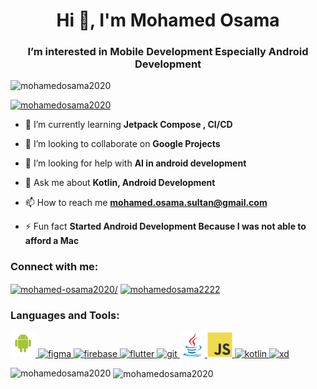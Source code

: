 <h1 align="center">Hi 👋, I'm Mohamed Osama</h1>
<h3 align="center">I’m interested in Mobile Development Especially Android Development</h3>

<p align="left"> <img src="https://komarev.com/ghpvc/?username=mohamedosama2020&label=Profile%20views&color=0e75b6&style=flat" alt="mohamedosama2020" /> </p>

<p align="left"> <a href="https://github.com/ryo-ma/github-profile-trophy"><img src="https://github-profile-trophy.vercel.app/?username=mohamedosama2020" alt="mohamedosama2020" /></a> </p>

- 🌱 I’m currently learning **Jetpack Compose , CI/CD**

- 👯 I’m looking to collaborate on **Google Projects**

- 🤝 I’m looking for help with **AI in android development**

- 💬 Ask me about **Kotlin, Android Development**

- 📫 How to reach me **mohamed.osama.sultan@gmail.com**

- ⚡ Fun fact **Started Android Development Because I was not able to afford a Mac**

<h3 align="left">Connect with me:</h3>
<p align="left">
<a href="https://linkedin.com/in/mohamed-osama2020/" target="blank"><img align="center" src="https://raw.githubusercontent.com/rahuldkjain/github-profile-readme-generator/master/src/images/icons/Social/linked-in-alt.svg" alt="mohamed-osama2020/" height="30" width="40" /></a>
<a href="https://fb.com/mohamedosama2222" target="blank"><img align="center" src="https://raw.githubusercontent.com/rahuldkjain/github-profile-readme-generator/master/src/images/icons/Social/facebook.svg" alt="mohamedosama2222" height="30" width="40" /></a>
</p>

<h3 align="left">Languages and Tools:</h3>
<p align="left"> <a href="https://developer.android.com" target="_blank" rel="noreferrer"> <img src="https://raw.githubusercontent.com/devicons/devicon/master/icons/android/android-original-wordmark.svg" alt="android" width="40" height="40"/> </a> <a href="https://www.figma.com/" target="_blank" rel="noreferrer"> <img src="https://www.vectorlogo.zone/logos/figma/figma-icon.svg" alt="figma" width="40" height="40"/> </a> <a href="https://firebase.google.com/" target="_blank" rel="noreferrer"> <img src="https://www.vectorlogo.zone/logos/firebase/firebase-icon.svg" alt="firebase" width="40" height="40"/> </a> <a href="https://flutter.dev" target="_blank" rel="noreferrer"> <img src="https://www.vectorlogo.zone/logos/flutterio/flutterio-icon.svg" alt="flutter" width="40" height="40"/> </a> <a href="https://git-scm.com/" target="_blank" rel="noreferrer"> <img src="https://www.vectorlogo.zone/logos/git-scm/git-scm-icon.svg" alt="git" width="40" height="40"/> </a> <a href="https://www.java.com" target="_blank" rel="noreferrer"> <img src="https://raw.githubusercontent.com/devicons/devicon/master/icons/java/java-original.svg" alt="java" width="40" height="40"/> </a> <a href="https://developer.mozilla.org/en-US/docs/Web/JavaScript" target="_blank" rel="noreferrer"> <img src="https://raw.githubusercontent.com/devicons/devicon/master/icons/javascript/javascript-original.svg" alt="javascript" width="40" height="40"/> </a> <a href="https://kotlinlang.org" target="_blank" rel="noreferrer"> <img src="https://www.vectorlogo.zone/logos/kotlinlang/kotlinlang-icon.svg" alt="kotlin" width="40" height="40"/> </a> <a href="https://www.adobe.com/products/xd.html" target="_blank" rel="noreferrer"> <img src="https://cdn.worldvectorlogo.com/logos/adobe-xd.svg" alt="xd" width="40" height="40"/> </a> </p>

<p><img align="left" src="https://github-readme-stats.vercel.app/api/top-langs?username=mohamedosama2020&show_icons=true&locale=en&layout=compact" alt="mohamedosama2020" /></p>

<p>&nbsp;<img align="center" src="https://github-readme-stats.vercel.app/api?username=mohamedosama2020&show_icons=true&locale=en" alt="mohamedosama2020" /></p>
